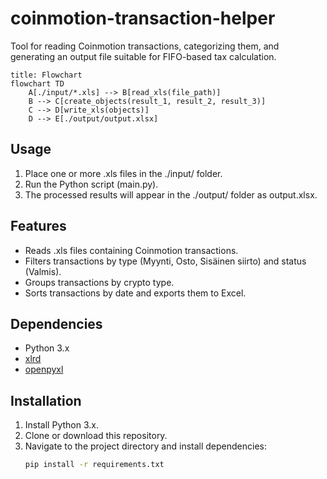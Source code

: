 # coinmotion-transaction-helper

Tool for reading Coinmotion transactions, categorizing them, and generating an output file suitable for FIFO-based tax calculation.

```mermaid
title: Flowchart
flowchart TD
    A[./input/*.xls] --> B[read_xls(file_path)]
    B --> C[create_objects(result_1, result_2, result_3)]
    C --> D[write_xls(objects)]
    D --> E[./output/output.xlsx]
```

## Usage

1. Place one or more .xls files in the ./input/ folder.
2. Run the Python script (main.py).
3. The processed results will appear in the ./output/ folder as output.xlsx.

## Features

- Reads .xls files containing Coinmotion transactions.
- Filters transactions by type (Myynti, Osto, Sisäinen siirto) and status (Valmis).
- Groups transactions by crypto type.
- Sorts transactions by date and exports them to Excel.

## Dependencies

- Python 3.x
- [xlrd](https://pypi.org/project/xlrd/)
- [openpyxl](https://pypi.org/project/openpyxl/)

## Installation

1. Install Python 3.x.
2. Clone or download this repository.
3. Navigate to the project directory and install dependencies:
   ```sh
   pip install -r requirements.txt
   ```
